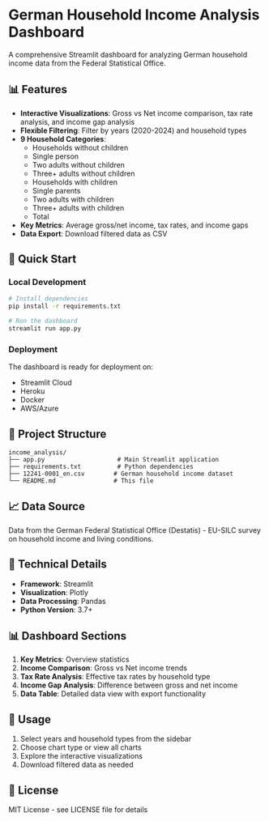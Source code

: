 # German Household Income Analysis Dashboard

A comprehensive Streamlit dashboard for analyzing German household income data from the Federal Statistical Office.

## 📊 Features

- **Interactive Visualizations**: Gross vs Net income comparison, tax rate analysis, and income gap analysis
- **Flexible Filtering**: Filter by years (2020-2024) and household types
- **9 Household Categories**: 
  - Households without children
  - Single person
  - Two adults without children
  - Three+ adults without children
  - Households with children
  - Single parents
  - Two adults with children
  - Three+ adults with children
  - Total
- **Key Metrics**: Average gross/net income, tax rates, and income gaps
- **Data Export**: Download filtered data as CSV

## 🚀 Quick Start

### Local Development
```bash
# Install dependencies
pip install -r requirements.txt

# Run the dashboard
streamlit run app.py
```

### Deployment
The dashboard is ready for deployment on:
- Streamlit Cloud
- Heroku
- Docker
- AWS/Azure

## 📁 Project Structure
```
income_analysis/
├── app.py                    # Main Streamlit application
├── requirements.txt          # Python dependencies
├── 12241-0001_en.csv        # German household income dataset
└── README.md                # This file
```

## 📈 Data Source
Data from the German Federal Statistical Office (Destatis) - EU-SILC survey on household income and living conditions.

## 🔧 Technical Details
- **Framework**: Streamlit
- **Visualization**: Plotly
- **Data Processing**: Pandas
- **Python Version**: 3.7+

## 📊 Dashboard Sections

1. **Key Metrics**: Overview statistics
2. **Income Comparison**: Gross vs Net income trends
3. **Tax Rate Analysis**: Effective tax rates by household type
4. **Income Gap Analysis**: Difference between gross and net income
5. **Data Table**: Detailed data view with export functionality

## 🎯 Usage
1. Select years and household types from the sidebar
2. Choose chart type or view all charts
3. Explore the interactive visualizations
4. Download filtered data as needed

## 📝 License
MIT License - see LICENSE file for details
